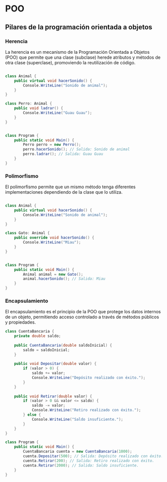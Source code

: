 # POO


## Pilares de la programación orientada a objetos
### Herencia
La herencia es un mecanismo de la Programación Orientada a Objetos (POO) que permite que una clase (subclase) herede atributos y métodos de otra clase (superclase), promoviendo la reutilización de código.
```c#

class Animal {
    public virtual void hacerSonido() {
        Console.WriteLine("Sonido de animal");
    }
}

class Perro: Animal {
    public void ladrar() {
        Console.WriteLine("Guau Guau");
    }
}


class Program {
    public static void Main() {
        Perro perro = new Perro();
        perro.hacerSonido(); // Salida: Sonido de animal
        perro.ladrar(); // Salida: Guau Guau
    }
}

```

### Polimorfismo 
El polimorfismo permite que un mismo método tenga diferentes implementaciones dependiendo de la clase que lo utiliza.

```c#

class Animal {
    public virtual void hacerSonido() {
        Console.WriteLine("Sonido de animal");
    }
}

class Gato: Animal {
    public override void hacerSonido() {
        Console.WriteLine("Miau");
    }
}


class Program {
    public static void Main() {
        Animal animal = new Gato();
        animal.hacerSonido(); // Salida: Miau
    }
}

```

### Encapsulamiento
El encapsulamiento es el principio de la POO que protege los datos internos de un objeto, permitiendo acceso controlado a través de métodos públicos y propiedades.

```c#
class CuentaBancaria {
    private double saldo;
    
    public CuentaBancaria(double saldoInicial) {
        saldo = saldoInicial;
    }
    
    public void Depositar(double valor) {
        if (valor > 0) {
            saldo += valor;
            Console.WriteLine("Depósito realizado con éxito.");
        }
    }
    
    public void Retirar(double valor) {
        if (valor > 0 && valor <= saldo) {
            saldo -= valor;
            Console.WriteLine("Retiro realizado con éxito.");
        } else {
            Console.WriteLine("Saldo insuficiente.");
        }
    }
}

class Program {
    public static void Main() {
        CuentaBancaria cuenta = new CuentaBancaria(1000);
        cuenta.Depositar(500); // Salida: Depósito realizado con éxito.
        cuenta.Retirar(200); // Salida: Retiro realizado con éxito.
        cuenta.Retirar(2000); // Salida: Saldo insuficiente.
    }
}
```
